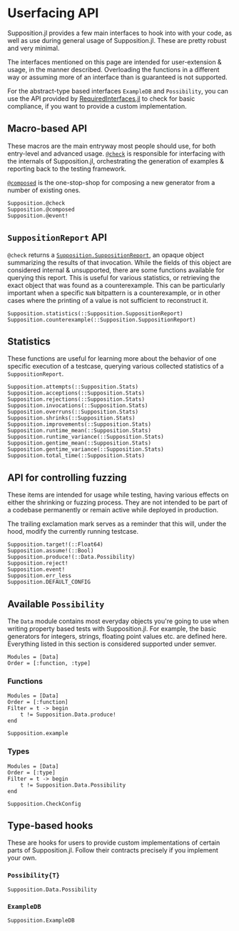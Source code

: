 # Userfacing API

Supposition.jl provides a few main interfaces to hook into with your code,
as well as use during general usage of Supposition.jl. These
are pretty robust and very minimal.

The interfaces mentioned on this page are intended for user-extension & usage, in the manner described.
Overloading the functions in a different way or assuming more of an interface than is guaranteed
is not supported.

For the abstract-type based interfaces `ExampleDB` and `Possibility`, you can use
the API provided by [RequiredInterfaces.jl](https://github.com/Seelengrab/RequiredInterfaces.jl)
to check for basic compliance, if you want to provide a custom implementation.

## Macro-based API

These macros are the main entryway most people should use, for both entry-level and advanced
usage. [`@check`](@ref) is responsible for interfacing with the internals of Supposition.jl,
orchestrating the generation of examples & reporting back to the testing framework.

[`@composed`](@ref) is the one-stop-shop for composing a new generator from a number of existing ones.

```@docs
Supposition.@check
Supposition.@composed
Supposition.@event!
```

## `SuppositionReport` API

`@check` returns a [`Supposition.SuppositionReport`](@ref), an opaque object
summarizing the results of that invocation. While the fields of this object
are considered internal & unsupported, there are some functions available for
querying this report. This is useful for various statistics, or retrieving
the exact object that was found as a counterexample. This can be particularly
important when a specific `NaN` bitpattern is a counterexample, or in other
cases where the printing of a value is not sufficient to reconstruct it.

```@docs
Supposition.statistics(::Supposition.SuppositionReport)
Supposition.counterexample(::Supposition.SuppositionReport)
```

## Statistics

These functions are useful for learning more about the behavior of one specific
execution of a testcase, querying various collected statistics of a `SuppositionReport`.

```@docs
Supposition.attempts(::Supposition.Stats)
Supposition.acceptions(::Supposition.Stats)
Supposition.rejections(::Supposition.Stats)
Supposition.invocations(::Supposition.Stats)
Supposition.overruns(::Supposition.Stats)
Supposition.shrinks(::Supposition.Stats)
Supposition.improvements(::Supposition.Stats)
Supposition.runtime_mean(::Supposition.Stats)
Supposition.runtime_variance(::Supposition.Stats)
Supposition.gentime_mean(::Supposition.Stats)
Supposition.gentime_variance(::Supposition.Stats)
Supposition.total_time(::Supposition.Stats)
```

## API for controlling fuzzing

These items are intended for usage while testing, having various effects
on either the shrinking or fuzzing process. They are not intended to be part
of a codebase permanently or remain active while deployed in production.

The trailing exclamation mark serves as a reminder that this will, under
the hood, modify the currently running testcase.

```@docs
Supposition.target!(::Float64)
Supposition.assume!(::Bool)
Supposition.produce!(::Data.Possibility)
Supposition.reject!
Supposition.event!
Supposition.err_less
Supposition.DEFAULT_CONFIG
```

## Available `Possibility`

The `Data` module contains most everyday objects you're going to use when writing property
based tests with Supposition.jl. For example, the basic generators for integers, strings,
floating point values etc. are defined here. Everything listed in this section is considered
supported under semver.

```@index
Modules = [Data]
Order = [:function, :type]
```

### Functions

```@autodocs
Modules = [Data]
Order = [:function]
Filter = t -> begin
    t != Supposition.Data.produce!
end
```

```@docs
Supposition.example
```

### Types

```@autodocs
Modules = [Data]
Order = [:type]
Filter = t -> begin
    t != Supposition.Data.Possibility
end
```

```@docs
Supposition.CheckConfig
```

## Type-based hooks

These are hooks for users to provide custom implementations of certain parts
of Supposition.jl. Follow their contracts precisely if you implement your
own.

### `Possibility{T}`

```@docs
Supposition.Data.Possibility
```

### `ExampleDB`

```@docs
Supposition.ExampleDB
```
